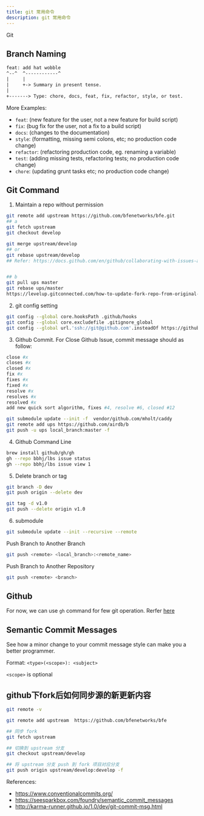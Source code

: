 ```yaml
---
title: git 常用命令
description: git 常用命令
---
```



Git

## Branch Naming

```txt
feat: add hat wobble
^--^  ^------------^
|     |
|     +-> Summary in present tense.
|
+-------> Type: chore, docs, feat, fix, refactor, style, or test.
```

More Examples:

- `feat`: (new feature for the user, not a new feature for build script)
- `fix`: (bug fix for the user, not a fix to a build script)
- `docs`: (changes to the documentation)
- `style`: (formatting, missing semi colons, etc; no production code change)
- `refactor`: (refactoring production code, eg. renaming a variable)
- `test`: (adding missing tests, refactoring tests; no production code change)
- `chore`: (updating grunt tasks etc; no production code change)

## Git Command

1. Maintain a repo without permission

```bash
git remote add upstream https://github.com/bfenetworks/bfe.git
## a
git fetch upstream
git checkout develop

git merge upstream/develop
## or
git rebase upstream/develop
## Refer: https://docs.github.com/en/github/collaborating-with-issues-and-pull-requests/syncing-a-fork


## b
git pull ups master
git rebase ups/master
https://levelup.gitconnected.com/how-to-update-fork-repo-from-original-repo-b853387dd471
```

2. git config setting

```bash
git config --global core.hooksPath .github/hooks
git config --global core.excludefile .gitignore_global
git config --global url.'ssh://git@github.com'.insteadOf https://github.com
```

3. Github Commit. For Close Github Issue, commit message should as follow:

```bash
close #x
closes #x
closed #x
fix #x
fixes #x
fixed #x
resolve #x
resolves #x
resolved #x
add new quick sort algorithm, fixes #4, resolve #6, closed #12
```

```bash
git submodule update --init -f  vendor/github.com/mholt/caddy
git remote add ups https://github.com/airdb/b
git push -u ups local_branch:master -f
```

4. Github Command Line

```bash
brew install github/gh/gh
gh --repo bbhj/lbs issue status
gh --repo bbhj/lbs issue view 1
```

5. Delete branch or tag

```bash
git branch -D dev
git push origin --delete dev

git tag -d v1.0
git push --delete origin v1.0
```

6. submodule

```bash
git submodule update --init --recursive --remote
```

Push Branch to Another Branch

```bash
git push <remote> <local_branch>:<remote_name>
```

Push Branch to Another Repository

```bash
git push <remote> <branch>
```

## Github

For now, we can use `gh` command for few git operation.
Rerfer [here](https://github.com/cli/cli)

## Semantic Commit Messages

See how a minor change to your commit message style can make you a better programmer.

Format: `<type>(<scope>): <subject>`

`<scope>` is optional

## github下fork后如何同步源的新更新内容

```bash
git remote -v

git remote add upstream  https://github.com/bfenetworks/bfe

## 同步 fork
git fetch upstream

## 切换到 upstream 分支
git checkout upstream/develop

## 将 upstream 分支 push 到 fork 项目对应分支
git push origin upstream/develop:develop -f
```

References:

- <https://www.conventionalcommits.org/>
- <https://seesparkbox.com/foundry/semantic_commit_messages>
- <http://karma-runner.github.io/1.0/dev/git-commit-msg.html>
